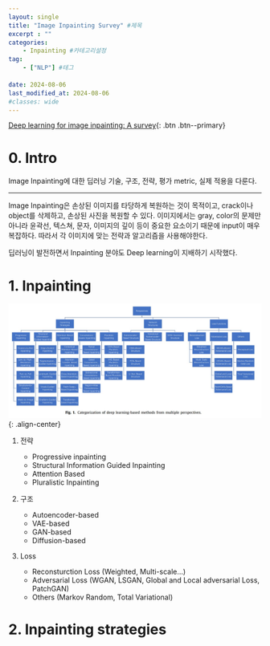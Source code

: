 ```yaml
---
layout: single
title: "Image Inpainting Survey" #제목
excerpt : ""
categories: 
    - Inpainting #카테고리설정
tag: 
    - ["NLP"] #테그

date: 2024-08-06
last_modified_at: 2024-08-06
#classes: wide    
---
```



[Deep learning for image inpainting: A survey](https://pdf.sciencedirectassets.com/272206/1-s2.0-S0031320322X00113/1-s2.0-S003132032200526X/main.pdf?X-Amz-Security-Token=IQoJb3JpZ2luX2VjEAMaCXVzLWVhc3QtMSJGMEQCIDrwpc1hst113acKFtydMK0snwDAF4QGCJkm98lghEZ9AiBW9YzAK6BIZ0v%2Bc3baNzj388m9oZEdg0Uy%2BzbG6Xzd2yq8BQjs%2F%2F%2F%2F%2F%2F%2F%2F%2F%2F8BEAUaDDA1OTAwMzU0Njg2NSIM6W%2BQqpia8ZmSe%2FX0KpAFkjDPb4%2BZ%2BSkwtZyQh2B1HfJnFiJgz10dZcu99v5vCFCm7wwfgyhUcq6yb8taoRoS6%2Fzk%2FO10gNqAV9bUAdw0M2KAwwR2YyxlfAsAeOQSAam9gsnUPH%2BovoJu%2BRHSgZaOft6vXk0RHDACGtPlv%2BChGm8SamQgqJopxNx47ygIagYRQ5D4JZDb3ooDE8sg2ibBfpo1Bc9vkObeGJhUgMdwmSH6KskhWEwG7VG6T%2Fzx9JAzGpc6WeMi45z5E%2B9K6RJrNrVkvkB8pF7tctfALk%2BYAb%2Bqypmg8v%2B05Ok%2BJ2TEUkgMCrwvgi4vNsob4tzJa52ylkEdUCnNrKfF75EidZvfTraLqDXmZA4oGBa9BLJqS5J5FoQmXmQc25wHrDLp%2BhXuGpOSgon2%2BpjpTha3KZ8tf5XVUhnz9W7PZcskfvJ0rNw8vT7eXmSSSPHMYjgQlg3YGu0mckoAXr50PyUkAz0UpPCR7LPTlLUBQfGkmOFKmmrsLL%2BmHfHX%2BWpM0YVwZ2BYMlYVG2ubf%2BWsQXmP5wVgKUNlJzeIfZgKexniLbT%2BP0DCvTji4t8IKLPL8cglvYtnXcM2mmVgouv6SQ5x0HQ0lBiUqZk97FcqgYNfrvxBgq0dtl5L54wmDRODDPk%2FV%2B0TA%2BMVuE7eY7%2FXes0HRXq5yLVYNWeUt%2FB61gS6QSxcsZMHWhxi12AaW8Z%2FlD6KA%2FC2V5jVBAtl6J8nIFNUGzGszI%2FWTVkLeeQL0GQcb5OKT3VWoC5TN3NU7apFG0ZeL497%2B%2FL91F3Xk1%2Busg%2BoQvotm8LJaLS%2FMwnTWpwjP1d%2Bn57vYz2gAIU6T0oS9hyDWdg8hqnBMnTvm%2F0WE%2BVOMpwCAvwWBe6XcT12%2F8P6r8mKZ%2FUwrfjHtQY6sgFCvVsXGOQXdnpm6vJes4aPzP9lFGvcdAnTvvkyJkQk6DoQYIZ5yur5pzOJW71V2qI65f9LarqBcmtP1mzqBn0zHR07gzcCZotITGQSJtJnV5pweEYF1lgwQyx8%2BPgqmluFV3R56pPbFw0fvuQSF5KqxYiP6dRnLMLJGbtAUwtf7L4NfRIk2%2Br9xa1tJKATyJ91G7hDEz%2FBKYXvN02zCJx54eFvarlTt4n72Zs4MK2TUXIF&X-Amz-Algorithm=AWS4-HMAC-SHA256&X-Amz-Date=20240806T110741Z&X-Amz-SignedHeaders=host&X-Amz-Expires=300&X-Amz-Credential=ASIAQ3PHCVTYSVYKZJ6V%2F20240806%2Fus-east-1%2Fs3%2Faws4_request&X-Amz-Signature=c92592860e6818fe9517b3a830c0be1ca3b11d4215285c8a233cf739a07e4fae&hash=98a4a82c18500ea52342d3fab389d406e2f7333779aec524de3e06dd3d3cc421&host=68042c943591013ac2b2430a89b270f6af2c76d8dfd086a07176afe7c76c2c61&pii=S003132032200526X&tid=spdf-e5f2d1df-70ee-4387-b88a-f3aa7719b7e2&sid=3560ab9a15d33743dc7af7f023aed0b0f8fbgxrqa&type=client&tsoh=d3d3LnNjaWVuY2VkaXJlY3QuY29t&ua=0b175b05070059565a&rr=8aee90846e0aaa7d&cc=kr){: .btn .btn--primary}

# 0. Intro

Image Inpainting에 대한 딥러닝 기술, 구조, 전략, 평가 metric, 실제 적용을 다룬다.

___
Image Inpainting은 손상된 이미지를 타당하게 복원하는 것이 목적이고, crack이나 object를 삭제하고, 손상된 사진을 복원할 수 있다.
이미지에서는 gray, color의 문제만 아니라 윤곽선, 텍스쳐, 문자, 이미지의 깊이 등이 중요한 요소이기 때문에 input이 매우 복잡하다. 따라서 각 이미지에 맞는 전략과 알고리즘을 사용해야한다.

딥러닝이 발전하면서 Inpainting 분야도 Deep learning이 지배하기 시작했다. 

# 1. Inpainting

![Image1](/assets/images/inpainting/survey/image1.jpg){: .align-center}

1. 전략
    * Progressive inpainting
    * Structural Information Guided Inpainting
    * Attention Based
    * Pluralistic Inpainting

2. 구조
    * Autoencoder-based
    * VAE-based
    * GAN-based
    * Diffusion-based

3. Loss
    * Reconsturction Loss (Weighted, Multi-scale...)
    * Adversarial Loss (WGAN, LSGAN, Global and Local adversarial Loss, PatchGAN)
    * Others (Markov Random, Total Variational)

# 2. Inpainting strategies